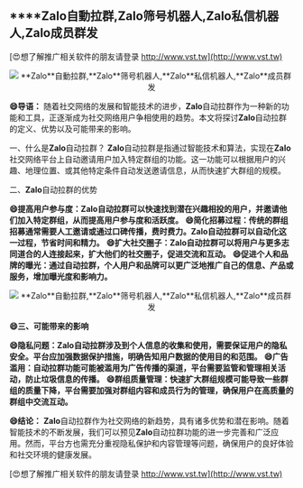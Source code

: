 ## ****Zalo**自動拉群,**Zalo**筛号机器人,**Zalo**私信机器人,**Zalo**成员群发**

[😍想了解推广相关软件的朋友请登录 http://www.vst.tw](http://www.vst.tw)

 <center><img src="https://vst.tw/MP4/tuiguang/png/7.png" alt="**Zalo**自動拉群,**Zalo**筛号机器人,**Zalo**私信机器人,**Zalo**成员群发"></center>

**😄导语：**
随着社交网络的发展和智能技术的进步，**Zalo**自动拉群作为一种新的功能和工具，正逐渐成为社交网络用户争相使用的趋势。本文将探讨**Zalo**自动拉群的定义、优势以及可能带来的影响。

一、什么是**Zalo**自动拉群？
**Zalo**自动拉群是指通过智能技术和算法，实现在**Zalo**社交网络平台上自动邀请用户加入特定群组的功能。这一功能可以根据用户的兴趣、地理位置、或其他特定条件自动发送邀请信息，从而快速扩大群组的规模。

二、**Zalo**自动拉群的优势

**😄提高用户参与度：**Zalo**自动拉群可以快速找到潜在兴趣相投的用户，并邀请他们加入特定群组，从而提高用户参与度和活跃度。**
**😄简化招募过程：传统的群组招募通常需要人工邀请或通过口碑传播，费时费力。**Zalo**自动拉群可以自动化这一过程，节省时间和精力。**
**😄扩大社交圈子：**Zalo**自动拉群可以将用户与更多志同道合的人连接起来，扩大他们的社交圈子，促进交流和互动。**
**😄促进个人和品牌的曝光：通过自动拉群，个人用户和品牌可以更广泛地推广自己的信息、产品或服务，增加曝光度和影响力。**

 <center><img src="https://vst.tw/MP4/tuiguang/png/4.png" alt="**Zalo**自動拉群,**Zalo**筛号机器人,**Zalo**私信机器人,**Zalo**成员群发"></center>

**😄三、可能带来的影响**

**😄隐私问题：**Zalo**自动拉群涉及到个人信息的收集和使用，需要保证用户的隐私安全。平台应加强数据保护措施，明确告知用户数据的使用目的和范围。**
**😄广告滥用：自动拉群功能可能被滥用为广告传播的渠道，平台需要监管和管理相关活动，防止垃圾信息的传播。**
**😄群组质量管理：快速扩大群组规模可能导致一些群组的质量下降，平台需要加强对群组内容和成员行为的管理，确保用户在高质量的群组中交流互动。**

**😄结论：**
**Zalo**自动拉群作为社交网络的新趋势，具有诸多优势和潜在影响。随着智能技术的不断发展，我们可以预见**Zalo**自动拉群功能的进一步完善和广泛应用。然而，平台方也需充分重视隐私保护和内容管理等问题，确保用户的良好体验和社交环境的健康发展。

[😍想了解推广相关软件的朋友请登录 http://www.vst.tw](http://www.vst.tw)



